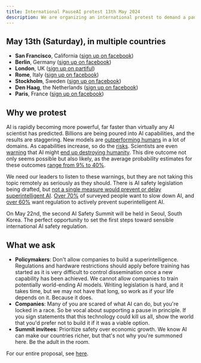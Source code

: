 ```yaml
---
title: International PauseAI protest 13th May 2024
description: We are organizing an international protest to demand a pause on dangerous AI development.
---
```


## May 13th (Saturday), in multiple countries

- **San Francisco**, California ([sign up on facebook](https://fb.me/e/3ntx9VgVc))
- **Berlin**, Germany ([sign up on facebook](https://fb.me/e/pDNuGkU4g))
- **London**, UK ([sign up on partiful](https://partiful.com/e/JWPe9q6IJ9peRKvwhYEl))
- **Rome**, Italy ([sign up on facebook](https://fb.me/e/75oMXPp9A))
- **Stockholm**, Sweden ([sign up on facebook](https://fb.me/e/bbNKA6hob))
- **Den Haag**, the Netherlands ([sign up on facebook](https://fb.me/e/7RCrwkt6j))
- **Paris**, France ([sign up on facebook](https://fb.me/e/1odYJubq5))

## Why we protest

AI is rapidly becoming more powerful, far faster than virtually any AI scientist has predicted.
Billions are being poured into AI capabilities, and the results are staggering.
New models are [outperforming humans](/sota) in a lot of domains.
As capabilities increase, so do the [risks](/risks).
Scientists are even [warning](https://www.safe.ai/statement-on-ai-risk) that AI might [end up destroying humanity](/xrisk).
This dire outcome not only seems possible but also likely, as the average probability estimates for these outcomes [range from 9% to 40%](/polls-and-surveys).

We need our leaders to listen to these warnings, but they are not taking this topic remotely as seriously as they should.
There is AI safety legislation being drafted, but [not a single measure would prevent or delay superintelligent AI](https://twitter.com/PauseAI/status/1704998018322141496).
[Over 70%](https://www.vox.com/future-perfect/2023/8/18/23836362/ai-slow-down-poll-regulation) of surveyed people want to slow down AI, and [over 60%](https://www.vox.com/future-perfect/2023/9/19/23879648/americans-artificial-general-intelligence-ai-policy-poll) want regulation to actively prevent superintelligent AI.

On May 22nd, the second AI Safety Summit will be held in Seoul, South Korea.
The perfect opportunity to set the first steps toward sensible international AI safety regulation.

## What we ask

- **Policymakers**: Don't allow companies to build a superintelligence. Regulations and hardware restrictions should apply before training has started as it is very difficult to control dissemination once a new capability has been achieved. We cannot allow companies to train potentially world-ending AI models. Writing legislation is hard, and it takes time, but we may not have that long, so work as if your life depends on it. Because it does.
- **Companies**: Many of you are scared of what AI can do, but you're locked in a race. So be vocal about supporting a pause in principle. If you sign statements that this technology could kill us all, show the world that you'd prefer not to build it if it was a viable option.
- **Summit invitees**: Prioritize safety over economic growth. We know AI can make our countries richer, but that's not why you're summoned here. Be the adult in the room.

For our entire proposal, see [here](/proposal).

